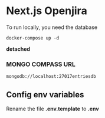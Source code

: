 # Next.js Openjira

To run locally, you need the database

```
docker-compose up -d
```

**detached**

### MONGO COMPASS URL

```
mongodb://localhost:27017entriesdb

```

## Config env variables

Rename the file **.env.template** to **.env**
